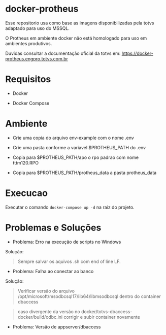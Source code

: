 # docker-protheus

Esse repositorio usa como base as imagens disponibilizadas pela totvs adaptado para uso do MSSQL.

O Protheus em ambiente docker não está homologado para uso em ambientes produtivos.

Duvidas consultar a documentação oficial da totvs em: https://docker-protheus.engpro.totvs.com.br

# Requisitos 

- Docker

- Docker Compose

# Ambiente

- Crie uma copia do arquivo env-example com o nome .env

- Crie uma pasta conforme a variavel $PROTHEUS_PATH do .env

- Copia para $PROTHEUS_PATH/apo o rpo padrao com nome tttm120.RPO

- Copia para $PROTHEUS_PATH/protheus_data a pasta protheus_data

# Execucao

Executar o comando ```docker-compose up -d``` na raiz do projeto.

# Problemas e Soluções

-   Problema: Erro na execução de scripts no Windows

Solução:

> Sempre salvar os aquivos .sh com end of line LF.

-   Problema: Falha ao conectar ao banco

Solução:

> Verificar versão do arquivo /opt/microsoft/msodbcsql17/lib64/libmsodbcsql dentro do container dbaccess

> caso divergente da versão no docker/totvs-dbaccess-docker/build/odbc.ini corrigir e subir container novamente

-   Problema: Versão de appserver/dbaccess
